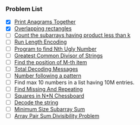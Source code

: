 ### Problem List
- [x] [Print Anagrams Together](https://practice.geeksforgeeks.org/problems/print-anagrams-together/1/)
- [x] [Overlapping rectangles](https://practice.geeksforgeeks.org/problems/overlapping-rectangles1924/1/)
- [ ] [Count the subarrays having product less than k](https://practice.geeksforgeeks.org/problems/count-the-subarrays-having-product-less-than-k1708/1)
- [ ] [Run Length Encoding](https://practice.geeksforgeeks.org/problems/run-length-encoding/1/)
- [ ] [Program to find Nth Ugly Number](https://leetcode.com/problems/ugly-number-ii/)
- [ ] [Greatest Common Divisor of Strings](https://leetcode.com/problems/greatest-common-divisor-of-strings/)
- [ ] [Find the position of M-th item](https://practice.geeksforgeeks.org/problems/find-the-position-of-m-th-item1723/1)
- [ ] [Total Decoding Messages](https://practice.geeksforgeeks.org/problems/total-decoding-messages1235/1)
- [ ] [Number following a pattern](https://practice.geeksforgeeks.org/problems/number-following-a-pattern3126/1)
- [ ] Find max 10 numbers in a list having 10M entries.
- [ ] [Find Missing And Repeating](https://practice.geeksforgeeks.org/problems/find-missing-and-repeating2512/1)
- [ ] [Squares in N*N Chessboard](https://practice.geeksforgeeks.org/problems/squares-in-nn-chessboard1801/1)
- [ ] [Decode the string](https://practice.geeksforgeeks.org/problems/decode-the-string2444/1)
- [ ] [Minimum Size Subarray Sum](https://leetcode.com/problems/minimum-size-subarray-sum/)
- [ ] [Array Pair Sum Divisibility Problem](https://practice.geeksforgeeks.org/problems/array-pair-sum-divisibility-problem3257/1)
